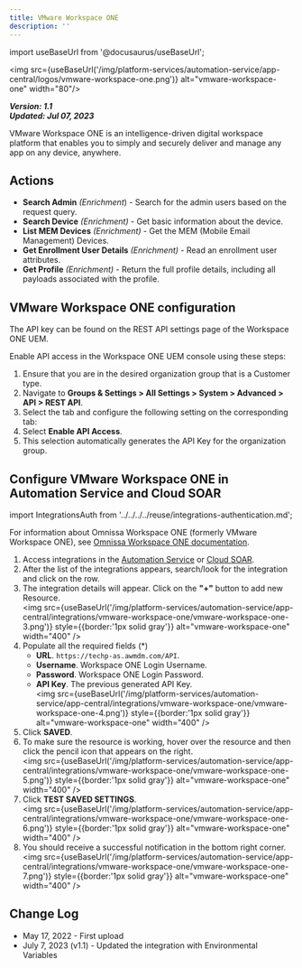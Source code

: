 ```yaml
---
title: VMware Workspace ONE
description: ''
---
```

import useBaseUrl from '@docusaurus/useBaseUrl';

<img src={useBaseUrl('/img/platform-services/automation-service/app-central/logos/vmware-workspace-one.png')} alt="vmware-workspace-one" width="80"/>

***Version: 1.1  
Updated: Jul 07, 2023***

VMware Workspace ONE is an intelligence-driven digital workspace platform that enables you to simply and securely deliver and manage any app on any device, anywhere.

## Actions

* **Search Admin** *(Enrichment*) - Search for the admin users based on the request query.
* **Search Device** *(Enrichment)* - Get basic information about the device.
* **List MEM Devices** *(Enrichment)* - Get the MEM (Mobile Email Management) Devices.
* **Get Enrollment User Details** *(Enrichment)* - Read an enrollment user attributes.
* **Get Profile** *(Enrichment)* - Return the full profile details, including all payloads associated with the profile.

## VMware Workspace ONE configuration

The API key can be found on the REST API settings page of the Workspace ONE UEM. 

Enable API access in the Workspace ONE UEM console using these steps:

1. Ensure that you are in the desired organization group that is a Customer type.
1. Navigate to **Groups & Settings > All Settings > System > Advanced > API > REST API**.
1. Select the tab and configure the following setting on the corresponding tab:
1. Select **Enable API Access**.
1. This selection automatically generates the API Key for the organization group.

## Configure VMware Workspace ONE in Automation Service and Cloud SOAR

import IntegrationsAuth from '../../../../reuse/integrations-authentication.md';

<IntegrationsAuth/>

For information about Omnissa Workspace ONE (formerly VMware Workspace ONE), see [Omnissa Workspace ONE documentation](https://docs.omnissa.com/category/Workspace_ONE).

1. Access integrations in the [Automation Service](/docs/platform-services/automation-service/automation-service-integrations/#view-integrations) or [Cloud SOAR](/docs/cloud-soar/automation).
1. After the list of the integrations appears, search/look for the integration and click on the row.
1. The integration details will appear. Click on the **"+"** button to add new Resource.<br/><img src={useBaseUrl('/img/platform-services/automation-service/app-central/integrations/vmware-workspace-one/vmware-workspace-one-3.png')} style={{border:'1px solid gray'}} alt="vmware-workspace-one" width="400" />
1. Populate all the required fields (\*)
   * **URL**. `https://techp-as.awmdm.com/API`.
   * **Username**. Workspace ONE Login Username.
   * **Password**. Workspace ONE Login Password.
   * **API Key**. The previous generated API Key.<br/><img src={useBaseUrl('/img/platform-services/automation-service/app-central/integrations/vmware-workspace-one/vmware-workspace-one-4.png')} style={{border:'1px solid gray'}} alt="vmware-workspace-one" width="400" />
1. Click **SAVED**.
1. To make sure the resource is working, hover over the resource and then click the pencil icon that appears on the right.<br/><img src={useBaseUrl('/img/platform-services/automation-service/app-central/integrations/vmware-workspace-one/vmware-workspace-one-5.png')} style={{border:'1px solid gray'}} alt="vmware-workspace-one" width="400" />
1. Click **TEST SAVED SETTINGS**.<br/><img src={useBaseUrl('/img/platform-services/automation-service/app-central/integrations/vmware-workspace-one/vmware-workspace-one-6.png')} style={{border:'1px solid gray'}} alt="vmware-workspace-one" width="400" />
1. You should receive a successful notification in the bottom right corner.<br/><img src={useBaseUrl('/img/platform-services/automation-service/app-central/integrations/vmware-workspace-one/vmware-workspace-one-7.png')} style={{border:'1px solid gray'}} alt="vmware-workspace-one" width="400" />


## Change Log

* May 17, 2022 - First upload
* July 7, 2023 (v1.1) - Updated the integration with Environmental Variables
